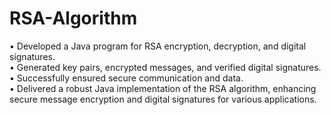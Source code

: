 # RSA-Algorithm
• Developed a Java program for RSA encryption, decryption, and digital signatures. <br>
•	Generated key pairs, encrypted messages, and verified digital signatures. <br>
•	Successfully ensured secure communication and data. <br>
•	Delivered a robust Java implementation of the RSA algorithm, enhancing secure message encryption and digital signatures for various applications. <br>
